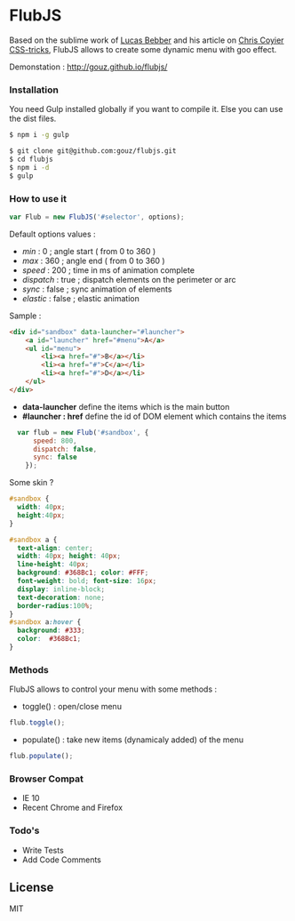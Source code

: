 # FlubJS

Based on the sublime work of [Lucas Bebber] and his article on [Chris Coyier CSS-tricks], FlubJS allows to create some dynamic menu with goo effect.

Demonstation : http://gouz.github.io/flubjs/

### Installation

You need Gulp installed globally if you want to compile it. Else you can use the dist files.

```sh
$ npm i -g gulp
```

```sh
$ git clone git@github.com:gouz/flubjs.git
$ cd flubjs
$ npm i -d
$ gulp
```

### How to use it

```js
var Flub = new FlubJS('#selector', options);
```
Default options values :

- *min* : 0 ; angle start ( from 0 to 360 )
- *max* : 360 ; angle end ( from 0 to 360 )
- *speed* : 200 ; time in ms of animation complete
- *dispatch* : true ; dispatch elements on the perimeter or arc
- *sync* : false ; sync animation of elements
- *elastic* : false ; elastic animation

Sample :
```html
<div id="sandbox" data-launcher="#launcher">
    <a id="launcher" href="#menu">A</a>
    <ul id="menu">
        <li><a href="#">B</a></li>
        <li><a href="#">C</a></li>
        <li><a href="#">D</a></li>
    </ul>
</div>
```
- **data-launcher** define the items which is the main button
- **#launcher : href** define the id of DOM element which contains the items

```js
  var flub = new Flub('#sandbox', {
      speed: 800,
      dispatch: false,
      sync: false
    });
```
Some skin ?
```css
#sandbox {
  width: 40px;
  height:40px;
}

#sandbox a {
  text-align: center;
  width: 40px; height: 40px;
  line-height: 40px;
  background: #368Bc1; color: #FFF;
  font-weight: bold; font-size: 16px;
  display: inline-block;
  text-decoration: none;
  border-radius:100%;
}
#sandbox a:hover {
  background: #333;
  color:  #368Bc1;
}
```


### Methods

FlubJS allows to control your menu with some methods :

- toggle() : open/close menu
```js
flub.toggle();
```

- populate() : take new items (dynamicaly added) of the menu
```js
flub.populate();
```

### Browser Compat
- IE 10
- Recent Chrome and Firefox

### Todo's

 - Write Tests
 - Add Code Comments

License
----

MIT

[Lucas Bebber]:http://twitter.com/lucasbebber
[Chris Coyier CSS-tricks]:https://css-tricks.com/gooey-effect
